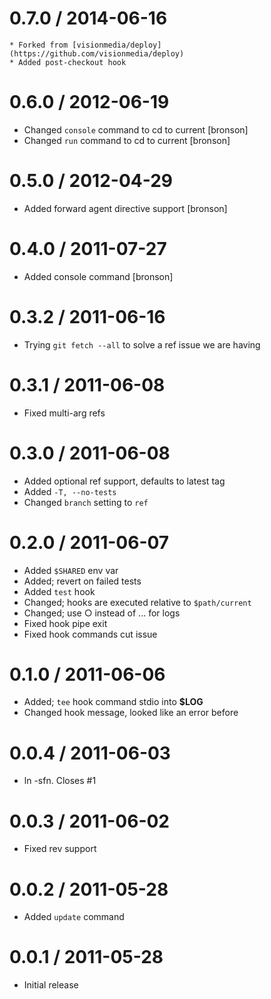0.7.0 / 2014-06-16
==================

    * Forked from [visionmedia/deploy](https://github.com/visionmedia/deploy)
    * Added post-checkout hook

0.6.0 / 2012-06-19 
==================

  * Changed `console` command to cd to current [bronson]
  * Changed `run` command to cd to current [bronson]

0.5.0 / 2012-04-29 
==================

  * Added forward agent directive support [bronson]

0.4.0 / 2011-07-27 
==================

  * Added console command [bronson]

0.3.2 / 2011-06-16 
==================

  * Trying `git fetch --all` to solve a ref issue we are having

0.3.1 / 2011-06-08 
==================

  * Fixed multi-arg refs

0.3.0 / 2011-06-08 
==================

  * Added optional ref support, defaults to latest tag
  * Added `-T, --no-tests`
  * Changed `branch` setting to `ref`

0.2.0 / 2011-06-07 
==================

  * Added `$SHARED` env var
  * Added; revert on failed tests
  * Added `test` hook
  * Changed; hooks are executed relative to `$path/current`
  * Changed; use ○ instead of ... for logs
  * Fixed hook pipe exit
  * Fixed hook commands cut issue

0.1.0 / 2011-06-06 
==================

  * Added; `tee` hook command stdio into __$LOG__
  * Changed hook message, looked like an error before

0.0.4 / 2011-06-03 
==================

  * ln -sfn. Closes #1

0.0.3 / 2011-06-02 
==================

  * Fixed rev support

0.0.2 / 2011-05-28 
==================

  * Added `update` command

0.0.1 / 2011-05-28 
==================

  * Initial release
